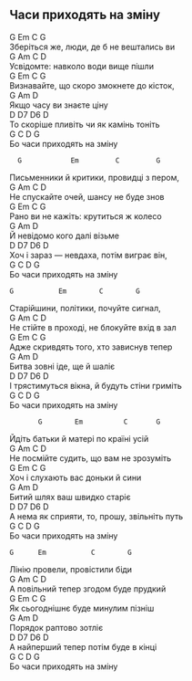 ## Часи приходять на зміну ##
   G          	Em          	C	         G  
Зберіться же, люди, де б не вештались ви  
G 	           Am 	        C       	D  
Усвідомте: навколо  води вище пішли  
G          Em             C               G  
Визнавайте, що скоро змокнете до кісток,  
        G      Am    D  
Якщо часу ви знаєте ціну  
       D      D7           D6      D  
То скоріше пливіть чи як камінь тоніть  
      G     C          D G  
Бо часи приходять на зміну  


      G 	       Em         C	        G  
Письменники й критики, провидці з пером,  
        G     	Am        	C       	D  
Не спускайте очей, шансу не буде знов  
      G       Em           C        G  
Рано ви не кажіть: крутиться ж колесо  
        G     Am      D  
Й невідомо кого далі візьме  
       D          D7          D6     D  
Хоч і зараз — невдаха, потім виграє він,  
      G     C          D G  
Бо часи приходять на зміну  


    G 	        Em        C	       G  
Старійшини, політики, почуйте сигнал,  
     G       	Am           	C           	D  
Не стійте в проході, не блокуйте вхід в зал  
        G         Em        C        G  
Адже скривдять того, хто зависнув тепер  
       G      Am         D  
Битва зовні іде, ще й шаліє  
       D        D7               D6      D  
І трястимуться вікна, й будуть стіни гриміть  
      G     C          D G  
Бо часи приходять на зміну  


           G      	Em      	C	    G  
Йдіть батьки й матері по країні усій  
    G        	Am           	C      	D  
Не посмійте судить, що вам не зрозуміть  
        G       Em   C         G  
Хоч і слухають вас доньки й сини  
        G       Am        D  
Битий шлях ваш швидко старіє  
      D         D7         D6             D  
А нема як сприяти, то, прошу, звільніть путь  
      G     C          D G  
Бо часи приходять на зміну  


    G      Em 	        C   	 G  
Лінію провели, провістили біди  
     G 	      Am         	C       	D  
А повільний тепер згодом буде прудкий  
      G         Em     C        G  
Як сьогоднішнє буде минулим пізніш  
   G     Am         D  
Порядок раптово зотліє  
      D        D7        D6        D  
А найперший тепер потім буде в кінці  
      G      C         D G  
Бо часи приходять на зміну  
